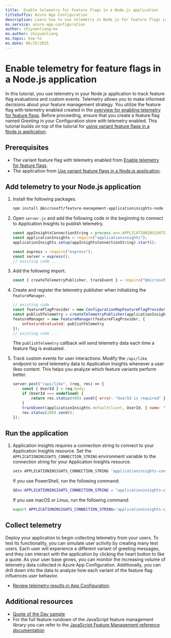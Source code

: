 ```yaml
---
title:  Enable telemetry for feature flags in a Node.js application
titleSuffix: Azure App Configuration
description: Learn how to use telemetry in Node.js for feature flags in Azure App Configuration.
ms.service: azure-app-configuration
author: zhiyuanliang-ms
ms.author: zhiyuanliang
ms.topic: how-to
ms.date: 06/25/2025
---
```


# Enable telemetry for feature flags in a Node.js application

In this tutorial, you use telemetry in your Node.js application to track feature flag evaluations and custom events. Telemetry allows you to make informed decisions about your feature management strategy. You utilize the feature flag with telemetry enabled created in the [overview for enabling telemetry for feature flags](./howto-telemetry.md). Before proceeding, ensure that you create a feature flag named *Greeting* in your Configuration store with telemetry enabled. This tutorial builds on top of the tutorial for [using variant feature flags in a Node.js application](./howto-variant-feature-flags-javascript.md).

## Prerequisites

- The variant feature flag with telemetry enabled from [Enable telemetry for feature flags](./howto-telemetry.md).
- The application from [Use variant feature flags in a Node.js application](./howto-variant-feature-flags-javascript.md).

## Add telemetry to your Node.js application

1. Install the following packages.

    ```bash
    npm install @microsoft/feature-management-applicationinsights-node
    ```

1. Open `server.js` and add the following code in the beginning to connect to Application Insights to publish telemetry.

    ```js
    const appInsightsConnectionString = process.env.APPLICATIONINSIGHTS_CONNECTION_STRING;
    const applicationInsights = require("applicationinsights");
    applicationInsights.setup(appInsightsConnectionString).start();

    const express = require("express");
    const server = express();
    // existing code ...
    ```

1. Add the following import.

    ```js
    const { createTelemetryPublisher, trackEvent } = require("@microsoft/feature-management-applicationinsights-node");
    ```

1. Create and register the telemetry publisher when initializing the `FeatureManager`.

    ```js
    // existing code ...
    const featureFlagProvider = new ConfigurationMapFeatureFlagProvider(appConfig);
    const publishTelemetry = createTelemetryPublisher(applicationInsights.defaultClient);
    featureManager = new FeatureManager(featureFlagProvider, {
        onFeatureEvaluated: publishTelemetry
    });
    // existing code ...
    ```

    The `publishTelemetry` callback will send telemetry data each time a feature flag is evaluated.

1. Track custom events for user interactions. Modify the `/api/like` endpoint to send telemetry data to Application Insights whenever a user likes content. This helps you analyze which feature variants perform better.

    ```js
    server.post("/api/like", (req, res) => {
        const { UserId } = req.body;
        if (UserId === undefined) {
            return res.status(400).send({ error: "UserId is required" });
        }
        trackEvent(applicationInsights.defaultClient, UserId, { name: "Liked" });
        res.status(200).send();
    });
    ```

## Run the application

1. Application insights requires a connection string to connect to your Application Insights resource. Set the `APPLICATIONINSIGHTS_CONNECTION_STRING` environment variable to the connection string for your Application Insights resource.

    ```cmd
    setx APPLICATIONINSIGHTS_CONNECTION_STRING "applicationinsights-connection-string"
    ```

    If you use PowerShell, run the following command:

    ```powershell
    $Env:APPLICATIONINSIGHTS_CONNECTION_STRING = "applicationinsights-connection-string"
    ```

    If you use macOS or Linux, run the following command:

    ```bash
    export APPLICATIONINSIGHTS_CONNECTION_STRING='applicationinsights-connection-string'
    ```

## Collect telemetry

Deploy your application to begin collecting telemetry from your users. To test its functionality, you can simulate user activity by creating many test users. Each user will experience a different variant of greeting messages, and they can interact with the application by clicking the heart button to like a quote. As your user base grows, you can monitor the increasing volume of telemetry data collected in Azure App Configuration. Additionally, you can drill down into the data to analyze how each variant of the feature flag influences user behavior.
- [Review telemetry results in App Configuration](./howto-telemetry.md#review-telemetry-for-the-feature-flag).

## Additional resources

- [Quote of the Day sample](https://github.com/Azure-Samples/quote-of-the-day-javascript)
- For the full feature rundown of the JavaScript feature management library you can refer to the [JavaScript Feature Management reference documentation](./feature-management-javascript-reference.md)
